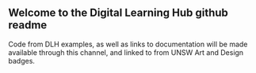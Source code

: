 ## Welcome to the Digital Learning Hub  github readme

Code from DLH examples, as well as links to documentation will be made available through this channel, and linked to from UNSW Art and Design badges. 

